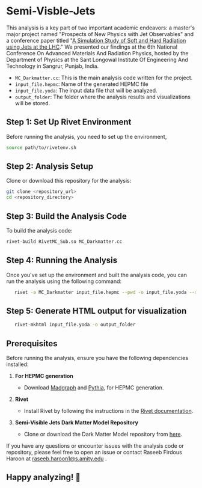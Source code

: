 # Semi-Visble-Jets

This analysis is a key part of two important academic endeavors: a master's major project named "Prospects of New Physics with Jet Observables" and a conference paper titled "[A Simulation Study of Soft and Hard Radiation using Jets at the LHC](https://iopscience.iop.org/article/10.1088/1742-6596/2663/1/012052)." We presented our findings at the 6th National Conference On Advanced Materials And Radiation Physics, hosted by the Department of Physics at the Sant Longowal Institute Of Engineering And Technology in Sangrur, Punjab, India.

- `MC_Darkmatter.cc`: This is the main analysis code written for the project.
- `input_file.hepmc`: Name of the generated HEPMC file
- `input_file.yoda`: The input data file that will be analyzed.
- `output_folder`: The folder where the analysis results and visualizations will be stored.

## Step 1: Set Up Rivet Environment

Before running the analysis, you need to set up the environment, 
   ```bash
   source path/to/rivetenv.sh
   ```
## Step 2: Analysis Setup

Clone or download this repository for the analysis:
   ```bash
   git clone <repository_url>
   cd <repository_directory>
   ```
   
## Step 3: Build the Analysis Code

To build the analysis code:

   ```bash
   rivet-build RivetMC_Sub.so MC_Darkmatter.cc
   ```
   
## Step 4: Running the Analysis

Once you've set up the environment and built the analysis code, you can run the analysis using the following command:

   ```bash
      rivet -a MC_Darkmatter input_file.hepmc --pwd -o input_file.yoda --skip-weights
   ```

## Step 5: Generate HTML output for visualization

   ```bash
      rivet-mkhtml input_file.yoda -o output_folder
   ```
   
## Prerequisites

Before running the analysis, ensure you have the following dependencies installed:

1. **For HEPMC generation**
   - Download  [Madgraph](https://launchpad.net/mg5amcnlo) and [Pythia](https://pythia.org/), for HEPMC generation.

2. **Rivet**
   - Install Rivet by following the instructions in the [Rivet documentation](https://rivet.hepforge.org/).

3. **Semi-Visible Jets Dark Matter Model Repository**
   - Clone or download the Dark Matter Model repository from [here](https://github.com/smsharma/semi-visible-jets).

If you have any questions or encounter issues with the analysis code or repository, please feel free to open an issue or contact Raseeb Firdous Haroon at raseeb.haroon1@s.amity.edu .

## Happy analyzing! 🤗

